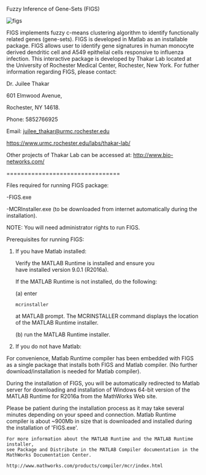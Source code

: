 Fuzzy Inference of Gene-Sets (FIGS)


![figs](https://cloud.githubusercontent.com/assets/21067499/19664277/a6f15b0e-9a0d-11e6-95fb-4376af6808ff.png)



FIGS implements fuzzy c-means clustering algorithm to identify functionally related genes (gene-sets). FIGS is developed in Matlab as an installable package. FIGS allows user to identify gene signatures in human monocyte derived dendritic cell and A549 epithelial cells  responsive to influenza infection. This interactive package is developed by Thakar Lab located at the University of Rochester Medical Center, Rochester, New York. For futher information regarding FIGS, please contact: 

 
Dr. Juilee Thakar 

601 Elmwood Avenue,

Rochester, NY 14618.

Phone: 5852766925

Email: juilee_thakar@urmc.rochester.edu

https://www.urmc.rochester.edu/labs/thakar-lab/


Other projects of Thakar Lab can be accessed at: http://www.bio-networks.com/ 

 
 ================================
 
 
 Files required for running FIGS package:
 
 
 -FIGS.exe
 
 -MCRInstaller.exe  (to be downloaded from internet automatically during the installation). 

  NOTE: You will need administrator rights to run FIGS. 





Prerequisites for running FIGS: 


1. If you have Matlab installed: 


   Verify the MATLAB Runtime is installed and ensure you    
   have installed version 9.0.1 (R2016a).   

   If the MATLAB Runtime is not installed, do the following:
   
   (a) enter
  
       mcrinstaller
      
      at MATLAB prompt. The MCRINSTALLER command displays the 
      location of the MATLAB Runtime installer.

   (b) run the MATLAB Runtime installer.
   
   

2.  If you do not have Matlab: 
   

   For convenience, Matlab Runtime compiler has been embedded with FIGS as a single package that installs both FIGS and Matlab
   compiler. (No further download/installation is needed for Matlab compiler). 

   During the installation of FIGS, you will be automatically redirected to Matlab server for downloading and installation of
   Windows 64-bit version of the MATLAB Runtime for R2016a from the MathWorks Web site.
   
   Please be patient during the installation process as it may take several minutes depending on your speed and connection. 
   Matlab Runtime compiler is about ~900Mb in size that is downloaded and installed during the installation of 'FIGS.exe'.     

   
    For more information about the MATLAB Runtime and the MATLAB Runtime installer, 
    see Package and Distribute in the MATLAB Compiler documentation in the MathWorks Documentation Center.    

    http://www.mathworks.com/products/compiler/mcr/index.html

   










